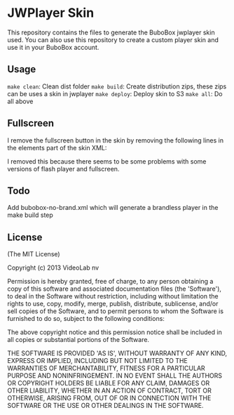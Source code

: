 JWPlayer Skin
=============

This repository contains the files to generate the BuboBox jwplayer skin used.
You can also use this repository to create a custom player skin and use it in your BuboBox account.

Usage
-----
`make clean`: Clean dist folder
`make build`: Create distribution zips, these zips can be uses a skin in jwplayer
`make deploy`: Deploy skin to S3
`make all`: Do all above

Fullscreen
----------
I remove the fullscreen button in the skin by removing the following lines in the elements part of the skin XML:

><element name="fullscreenButton" src="fullscreenButton.png" />
><element name="fullscreenButtonOver" src="fullscreenButtonOver.png" />

I removed this because there seems to be some problems with some versions of flash player and fullscreen.

Todo
----
Add bubobox-no-brand.xml which will generate a brandless player in the make build step

License
-------
(The MIT License)

Copyright (c) 2013 VideoLab nv

Permission is hereby granted, free of charge, to any person obtaining a copy of this software and associated documentation files (the 'Software'), to deal in the Software without restriction, including without limitation the rights to use, copy, modify, merge, publish, distribute, sublicense, and/or sell copies of the Software, and to permit persons to whom the Software is furnished to do so, subject to the following conditions:

The above copyright notice and this permission notice shall be included in all copies or substantial portions of the Software.

THE SOFTWARE IS PROVIDED 'AS IS', WITHOUT WARRANTY OF ANY KIND, EXPRESS OR IMPLIED, INCLUDING BUT NOT LIMITED TO THE WARRANTIES OF MERCHANTABILITY, FITNESS FOR A PARTICULAR PURPOSE AND NONINFRINGEMENT. IN NO EVENT SHALL THE AUTHORS OR COPYRIGHT HOLDERS BE LIABLE FOR ANY CLAIM, DAMAGES OR OTHER LIABILITY, WHETHER IN AN ACTION OF CONTRACT, TORT OR OTHERWISE, ARISING FROM, OUT OF OR IN CONNECTION WITH THE SOFTWARE OR THE USE OR OTHER DEALINGS IN THE SOFTWARE.